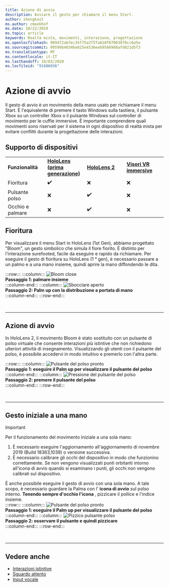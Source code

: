 ```yaml
---
title: Azione di avvio
description: Avviare il gesto per chiamare il menu Start.
author: shengkait
ms.author: cmeekhof
ms.date: 10/22/2019
ms.topic: article
keywords: Realtà mista, movimenti, interazione, progettazione
ms.openlocfilehash: 909472abfec34f75a2f5fa810f87003978cc6a5e
ms.sourcegitcommit: 09599b4034be825e4536eeb9566968afd021d5f3
ms.translationtype: MT
ms.contentlocale: it-IT
ms.lasthandoff: 10/03/2020
ms.locfileid: "91686036"
---
```

# <a name="start-gesture"></a>Azione di avvio

Il gesto di avvio è un movimento della mano usato per richiamare il menu Start. È l'equivalente di premere il tasto Windows sulla tastiera, il pulsante Xbox su un controller Xbox o il pulsante Windows sul controller di movimento per le cuffie immersive. È importante comprendere quali movimenti sono riservati per il sistema in ogni dispositivo di realtà mista per evitare conflitti durante la progettazione delle interazioni.

## <a name="device-support"></a>Supporto di dispositivi

<table>
    <colgroup>
    <col width="25%" />
    <col width="25%" />
    <col width="25%" />
    <col width="25%" />
    </colgroup>
    <tr>
        <td><strong>Funzionalità</strong></td>
        <td><a href="../hololens-hardware-details.md"><strong>HoloLens (prima generazione)</strong></a></td>
        <td><a href="https://docs.microsoft.com/hololens/hololens2-hardware"><strong>HoloLens 2</strong></td>
        <td><a href="../discover/immersive-headset-hardware-details.md"><strong>Visori VR immersive</strong></a></td>
    </tr>
     <tr>
        <td>Fioritura</td>
        <td>✔️</td>
        <td>❌</td>
        <td>❌</td>
    </tr>
     <tr>
        <td>Pulsante polso</td>
        <td>❌</td>
        <td>✔️</td>
        <td>❌</td>
    </tr>
    <tr>
        <td>Occhio e palmare</td>
        <td>❌</td>
        <td>✔️</td>
        <td>❌</td>
    </tr>
</table>

## <a name="bloom"></a>Fioritura
Per visualizzare il menu Start in HoloLens (1st Gen), abbiamo progettato "Bloom", un gesto simbolico che simula il fiore fiorito. È distinto per l'interazione surefooted, facile da eseguire e rapido da richiamare. Per eseguire il gesto di fioritura su HoloLens (1 ° gen), è necessario passare a un palmo e a una mano insieme, quindi aprire la mano diffondendo le dita.

:::row:::
    :::column:::
        ![Bloom close](images/bloom-close.png)<br>
        **Passaggio 1: palmare insieme**<br>
    :::column-end:::
    :::column:::
        ![Sbocciare aperto](images/bloom-open.png)<br>
        **Passaggio 2: Palm up con la distribuzione a portata di mano**<br>
    :::column-end:::
:::row-end:::

<br>

---

## <a name="start-gesture"></a>Azione di avvio
In HoloLens 2, il movimento Bloom è stato sostituito con un pulsante di polso virtuale che consente interazioni più istintive che non richiedono ulteriori attività di insegnamento. Visualizzando gli utenti con il pulsante del polso, è possibile accedervi in modo intuitivo e premerlo con l'altra parte.

:::row:::
    :::column:::
        ![Pulsante del polso pronto](images/wrist-button-ready.png)<br>
        **Passaggio 1: eseguire il Palm up per visualizzare il pulsante del polso**<br>
    :::column-end:::
    :::column:::
        ![Pressione del pulsante del polso](images/wrist-button-press.png)<br>
        **Passaggio 2: premere il pulsante del polso**<br>
    :::column-end:::
:::row-end:::

<br>

---


## <a name="one-handed-start-gesture"></a>Gesto iniziale a una mano

> [!IMPORTANT]
> Per il funzionamento del movimento iniziale a una sola mano:
>
> 1. È necessario eseguire l'aggiornamento all'aggiornamento di novembre 2019 (Build 18363,1039) o versione successiva.
> 1. È necessario calibrare gli occhi del dispositivo in modo che funzionino correttamente. Se non vengono visualizzati punti orbitanti intorno all'icona di avvio quando si esaminano i punti, gli occhi non vengono calibrati sul dispositivo.

È anche possibile eseguire il gesto di avvio con una sola mano. A tale scopo, è necessario guardare la Palma con l' **icona di avvio** sul polso interno. **Tenendo sempre d'occhio l'icona** , pizzicare il pollice e l'indice insieme.<br>
:::row:::
    :::column:::
        ![Pulsante del polso pronto](images/wrist-button-ready.png)<br>
        **Passaggio 1: eseguire il Palm up per visualizzare il pulsante del polso**<br>
    :::column-end:::
    :::column:::
        ![Pizzico pulsante polso](images/wrist-button-pinch.png)<br>
        **Passaggio 2: osservare il pulsante e quindi pizzicare**<br>
    :::column-end:::
:::row-end:::

<br>

---

## <a name="see-also"></a>Vedere anche

* [Interazioni istintive](interaction-fundamentals.md)
* [Sguardo attento](eye-tracking.md)
* [Input vocale](voice-input.md)
